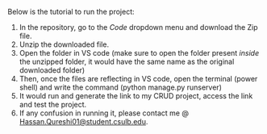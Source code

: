 Below is the tutorial to run the project:

1. In the repository, go to the *Code* dropdown menu and download the Zip file.
2. Unzip the downloaded file.
3. Open the folder in VS code (make sure to open the folder present *inside* the unzipped folder, it would have the same name as the original downloaded folder)
4. Then, once the files are reflecting in VS code, open the terminal (power shell) and write the command (python manage.py runserver)
5. It would run and generate the link to my CRUD project, access the link and test the project.
6. If any confusion in running it, please contact me @ Hassan.Qureshi01@student.csulb.edu.

